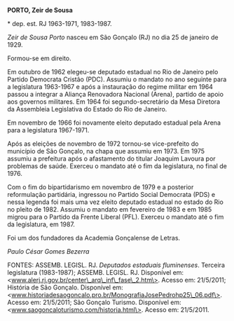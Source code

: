 **PORTO, Zeir de Sousa**

\* dep. est. RJ 1963-1971, 1983-1987.

*Zeir de Sousa Porto* nasceu em São Gonçalo (RJ) no dia 25 de janeiro de
1929.

Formou-se em direito.

Em outubro de 1962 elegeu-se deputado estadual no Rio de Janeiro pelo
Partido Democrata Cristão (PDC). Assumiu o mandato no ano seguinte para
a legislatura 1963-1967 e após a instauração do regime militar em 1964
passou a integrar a Aliança Renovadora Nacional (Arena), partido de
apoio aos governos militares. Em 1964 foi segundo-secretário da Mesa
Diretora da Assembleia Legislativa do Estado do Rio de Janeiro.

Em novembro de 1966 foi novamente eleito deputado estadual pela Arena
para a legislatura 1967-1971.

Após as eleições de novembro de 1972 tornou-se vice-prefeito do
município de São Gonçalo, na chapa que assumiu em 1973. Em 1975 assumiu
a prefeitura após o afastamento do titular Joaquim Lavoura por problemas
de saúde. Exerceu o mandato até o fim da legislatura, no final de 1976.

Com o fim do bipartidarismo em novembro de 1979 e a posterior
reformulação partidária, ingressou no Partido Social Democrata (PDS) e
nessa legenda foi mais uma vez eleito deputado estadual no estado do Rio
no pleito de 1982. Assumiu o mandato em fevereiro de 1983 e em 1985
migrou para o Partido da Frente Liberal (PFL). Exerceu o mandato até o
fim da legislatura, em 1987.

Foi um dos fundadores da Academia Gonçalense de Letras.

*Paulo César Gomes Bezerra*

FONTES: ASSEMB. LEGISL. RJ. *Deputados estaduais fluminenses*. Terceira
legislatura (1983-1987); ASSEMB. LEGISL. RJ. Disponível em:
\<www.alerj.rj.gov.br/center\_arq\_inf\_fase\_2.htm\>. Acesso em:
21/5/2011; História de São Gonçalo. Disponível em:
\<www.historiadesaogoncalo.pro.br/MonografiaJosePedrohp25\_06.pdf\>.
Acesso em: 21/5/2011; São Gonçalo Turismo. Disponível em:
\<www.saogoncaloturismo.com/historia.html\>. Acesso em: 21/5/2011.
